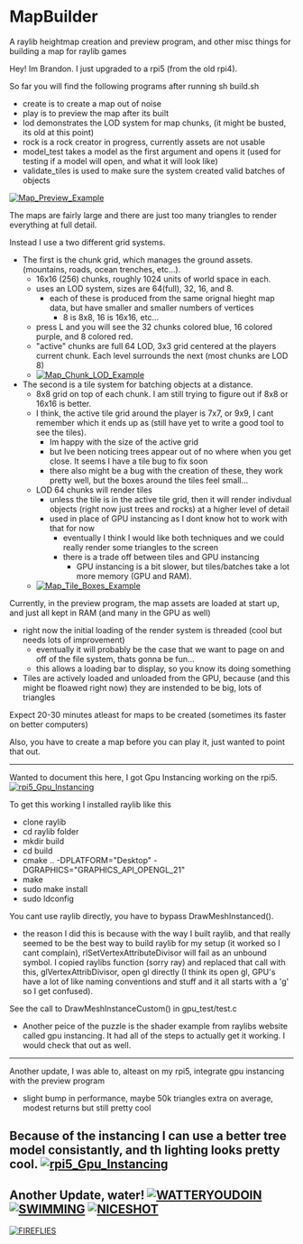 # MapBuilder

A raylib heightmap creation and preview program, and other misc things for building a map for raylib games

Hey! Im Brandon. I just upgraded to a rpi5 (from the old rpi4). 

So far you will find the following programs after running sh build.sh
 - create is to create a map out of noise
 - play is to preview the map after its built
 - lod demonstrates the LOD system for map chunks, (it might be busted, its old at this point)
 - rock is a rock creator in progress, currently assets are not usable
 - model_test takes a model as the first argument and opens it (used for testing if a model will open, and what it will look like)
 - validate_tiles is used to make sure the system created valid batches of objects

[![Map_Preview_Example](z_week2.png)](z_week2.png)



The maps are fairly large and there are just too many triangles to render everything at full detail.

Instead I use a two different grid systems.
 - The first is the chunk grid, which manages the ground assets. (mountains, roads, ocean trenches, etc...).
    - 16x16 (256) chunks, roughly 1024 units of world space in each. 
    - uses an LOD system, sizes are 64(full), 32, 16, and 8.
        - each of these is produced from the same orignal hieght map data, but have smaller and smaller numbers of vertices
            - 8 is 8x8, 16 is 16x16, etc...
    - press L and you will see the 32 chunks colored blue, 16 colored purple, and 8 colored red.
    - "active" chunks are full 64 LOD, 3x3 grid centered at the players current chunk. Each level surrounds the next (most chunks are LOD 8)
    - [![Map_Chunk_LOD_Example](z_grid_lod.png)](z_grid_lod.png)
 - The second is a tile system for batching objects at a distance.
    - 8x8 grid on top of each chunk. I am still trying to figure out if 8x8 or 16x16 is better.
    - I think, the active tile grid around the player is 7x7, or 9x9, I cant remember which it ends up as (still have yet to write a good tool to see the tiles). 
        - Im happy with the size of the active grid
        - but Ive been noticing trees appear out of no where when you get close. It seems I have a tile bug to fix soon
        - there also might be a bug with the creation of these, they work pretty well, but the boxes around the tiles feel small...
    - LOD 64 chunks will render tiles
        - unless the tile is in the active tile grid, then it will render indivdual objects (right now just trees and rocks) at a higher level of detail
        - used in place of GPU instancing as I dont know hot to work with that for now
            - eventually I think I would like both techniques and we could really render some triangles to the screen
            - there is a trade off between tiles and GPU instancing
                - GPU instancing is a bit slower, but tiles/batches take a lot more memory (GPU and RAM).
    - [![Map_Tile_Boxes_Example](z_tile_boxes.png)](z_tile_boxes.png)


Currently, in the preview program, the map assets are loaded at start up, and just all kept in RAM (and many in the GPU as well)
 - right now the initial loading of the render system is threaded (cool but needs lots of improvement)
    - eventually it will probably be the case that we want to page on and off of the file system, thats gonna be fun...
    - this allows a loading bar to display, so you know its doing something
 - Tiles are actively loaded and unloaded from the GPU, because (and this might be floawed right now) they are instended to be big, lots of triangles


Expect 20-30 minutes atleast for maps to be created (sometimes its faster on better computers)

Also, you have to create a map before you can play it, just wanted to point that out.


--------------------------------------------------------------------------------------------------------
Wanted to document this here, I got Gpu Instancing working on the rpi5.
[![rpi5_Gpu_Instancing](z_gpu_instancing_rpi5.png)](z_gpu_instancing_rpi5.png)

To get this working I installed raylib like this
 - clone raylib
 - cd raylib folder
 - mkdir build
 - cd build
 - cmake .. -DPLATFORM="Desktop" -DGRAPHICS="GRAPHICS_API_OPENGL_21"
 - make
 - sudo make install
 - sudo ldconfig

You cant use raylib directly, you have to bypass DrawMeshInstanced().
 - the reason I did this is because with the way I built raylib, and that really seemed to be the best way to build raylib for my setup (it worked so I cant complain), rlSetVertexAttributeDivisor will fail as an unbound symbol. I copied raylibs function (sorry ray) and replaced that call with this, glVertexAttribDivisor, open gl directly (I think its open gl, GPU's have a lot of like naming conventions and stuff and it all starts with a 'g' so I get confused).


See the call to DrawMeshInstanceCustom() in gpu_test/test.c
 - Another peice of the puzzle is the shader example from raylibs website called gpu instancing. It had all of the steps to actually get it working. I would check that out as well.

 ------------------------------------------------------------------------------------------------------
Another update, I was able to, alteast on my rpi5, integrate gpu instancing with the preview program
 - slight bump in performance, maybe 50k triangles extra on average, modest returns but still pretty cool

Because of the instancing I can use a better tree model consistantly, and th lighting looks pretty cool.
[![rpi5_Gpu_Instancing](z_instanced_trees_rpi5.png)](z_instanced_trees_rpi5.png)
 ------------------------------------------------------------------------------------------------------
 Another Update, water!
[![WATTERYOUDOIN](z_water.png)](z_water.png)
[![SWIMMING](z_under_water.png)](z_under_water.png)
[![NICESHOT](z_nice.png)](z_nice.png)
-------------------------------------------------------------------------------------------------------
[![FIREFLIES](z_night.png)](z_night.png)
















